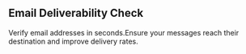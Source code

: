 ## Email Deliverability Check

Verify email addresses in seconds.Ensure your messages reach their destination and improve delivery rates.